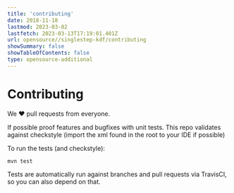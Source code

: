 ```yaml
---
title: 'contributing'
date: 2018-11-18
lastmod: 2023-03-02
lastfetch: 2023-03-13T17:19:01.401Z
url: opensource//singlestep-kdf/contributing
showSummary: false
showTableOfContents: false
type: opensource-additional
---
```

# Contributing

We ❤ pull requests from everyone.

If possible proof features and bugfixes with unit tests.
This repo validates against checkstyle (import the xml found in the root to your IDE if possible)

To run the tests (and checkstyle):

```shell
mvn test
```

Tests are automatically run against branches and pull requests
via TravisCI, so you can also depend on that.
